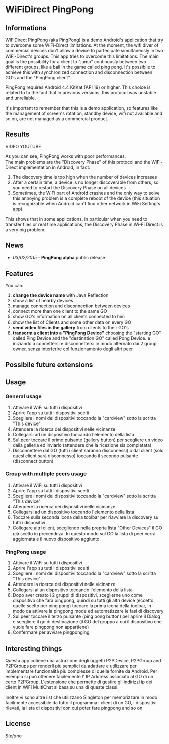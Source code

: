 # WiFiDirect PingPong

## Informations
WiFiDirect PingPong (aka PingPong) is a demo Android's application that try to overcome some WiFi-Direct limitations.
At the moment, the wifi diver of commercial devices don't allow a device to partecipate simultaneosly in two WiFi-Direct's groups. This app tries to overcome this limitations. The main goal is the possibility for a client to "jump" continously between two different groups, like a ball in the game called ping pong.
It's possibile to achieve this with synchronized connection and disconnection between GO's and the "PingPong client".

PingPong requires Android 4.4 KitKat (API 19) or higher. This choice is related to to the fact that in previous versions, this protocol was unstable and unreliable.

It's important to remember that this is a demo application, so features like the management of screen's rotation, standby device, wifi not available and so on, are not managed as a commercial product.

## Results
VIDEO YOUTUBE 

As you can see, PingPong works with poor performances.<br/>
The main problems are the "Discovery Phase" of this protocol and the WiFi-Direct implementation in Android, in fact:<br/>
1. The discovery time is too high when the number of devices increases <br/>
2. After a certain time, a device is no longer discoverable from others, so you need to restart the Discovery Phase on all devices <br/>
3. Sometimes, the WiFi part of Android crashes and the only way to solve this annoying problem is a complete reboot of the device (this situation is recognizable when Android can't find other network in WiFi Setting's app).

This shows that in some applications, in particular when you need to transfer files or real time applications, the Discovery Phase in Wi-Fi Direct is a very big problem.

## News
- *03/02/2015* - **PingPong alpha** public release


## Features
You can:
1. **change the device name** with Java Reflection
2. show a list of nearby devices
3. manage connection and disconnection between devices
4. connect more than one client to the same GO
5. show GO's information on all clients connected to him
6. show the list of Clients and some other data on every GO
7. **send video files in the gallery** from clients to their GO's
8. **transorm a client into a "PingPong Device"** choosing the "starting GO" called Ping Device and the "destination GO" called Pong Device.  e iniziando a connettersi e disconnettersi in modo alternato dai 2 group owner, senza interferire col funzionamento degli altri peer

## Possibile future extensions

## Usage

### General usage
1. Attivare il WiFi su tutti i dispositivi
2. Aprire l'app su tutti i dispositivi scelti
3. Scegliere i nomi dei dispositivi toccando la "cardview" sotto la scritta "This device"
2. Attendere la ricerca dei dispositivi nelle vicinanze
3. Collegarsi ad un dispositivo toccando l'elemento della lista
4. Sul peer toccare il primo pulsante (gallery button) per scegliere un video dalla galleria ed inviarlo (attendere che la ricezione sia completata)
5. Disconnettere dal GO (tutti i client saranno disconnessi) o dal client (solo quesl client sarà disconnesso) toccando il secondo pulsante (disconnect button)

### Group with multiple peers usage
1. Attivare il WiFi su tutti i dispositivi
2. Aprire l'app su tutti i dispositivi scelti
3. Scegliere i nomi dei dispositivi toccando la "cardview" sotto la scritta "This device"
2. Attendere la ricerca dei dispositivi nelle vicinanze
3. Collegarsi ad un dispositivo toccando l'elemento della lista
4. Toccare sulla seconda icona della toolbar per riavviare la discovery su tutti i dispositivi
5. Collegare altri client, scegliendo nella propria lista "Other Devices" il GO già scelto in precendeza. In questo modo sul GO la lista di peer verrà aggiornata e il nuovo dispositivo aggiunto.

### PingPong usage
1. Attivare il WiFi su tutti i dispositivi
2. Aprire l'app su tutti i dispositivi scelti
3. Scegliere i nomi dei dispositivi toccando la "cardview" sotto la scritta "This device"
2. Attendere la ricerca dei dispositivi nelle vicinanze
3. Collegarsi ai un dispositivo toccando l'elemento della lista
4. Dopo aver creato i 2 gruppi di dispositivi, sceglierne uno come dispositivo che farà pingpong, quindi su tutti gli altri device (eccetto quello scelto per ping pong) 
toccare la prima icona della toolbar, in modo da attivare la pingpong mode ed automatizzare le fasi di discovery
5. Sul peer toccare il terzo pulsante (ping pong button) per aprire il Dialog e scegliere il go di destinazione (il GO del gruppo a cui il dispositivo che vuole fare pingpong non appartiene)
6. Confermare per avviare pingponging


## Interesting things
Questa app cotiene una astrazione degli oggetti P2PDevice, P2PGroup and P2PGroups per renderli più semplici da adattare e utilizzare per implementare funzionalità più complesse di quelle fornite da Android.
Per esempio si può ottenere facilemente l' IP Address associato al GO di un certo P2PGroup.
L'estensione che permette di gestire gli indirizzi ip dei client in WiFi MultiChat si basa su una di queste classi.

Inoltre vi sono altre list che utilizzano Singleton per memorizzare in modo facilmente accessibile da tutto il programma 
i client di un GO, i dispositivi rilevati, la lista di dispositivi con cui poter fare pingpong and so on.

## License

*Stefano*
